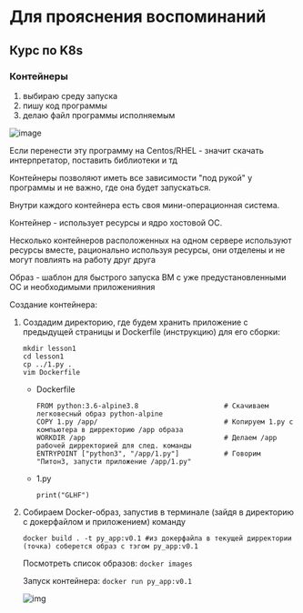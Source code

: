 # Для прояснения воспоминаний

## Курс по K8s
### Контейнеры
1. выбираю среду запуска
2. пишу код программы
3. делаю файл программы исполняемым

![image](https://user-images.githubusercontent.com/84544412/233505557-d23a516d-3642-40fc-9795-2aa9c4966c43.png)

Если перенести эту программу на Centos/RHEL - значит скачать интерпретатор, поставить библиотеки и тд 

Контейнеры позволяют иметь все зависимости "под рукой" у программы и не важно, где она будет запускаться. 

Внутри каждого контейнера есть своя мини-операционная система.

Контейнер - использует ресурсы и ядро хостовой ОС.

Несколько контейнеров расположенных на одном сервере используют ресурсы вместе, рационально используя ресурсы, они отделены и не могут повлиять на работу друг друга

Образ - шаблон для быстрого запуска ВМ с уже предустановленными ОС и необходимыми приложенияния

 Создание контейнера:

1. Создадим директорию, где будем хранить приложение с предыдущей страницы и Dockerfile (инструкцию) для его сборки:

   ```
   mkdir lesson1
   cd lesson1
   cp ../1.py .
   vim Dockerfile
   ```

   - Dockerfile

     ```shell
     FROM python:3.6-alpine3.8                     # Скачиваем легковесный образ python-alpine
     COPY 1.py /app/                               # Копируем 1.py с компьютера в дирректорию /app образа
     WORKDIR /app                                  # Делаем /app рабочей дирректорией для след. команды
     ENTRYPOINT ["python3", "/app/1.py"]           # Говорим "Питон3, запусти приложение /app/1.py"
     ```

   - 1.py

     ```
     print("GLHF")
     ```

2. Собираем Docker-образ, запустив в терминале (зайдя в директорию с докерфайлом и приложением) команду 

   ```shell
   docker build . -t py_app:v0.1 #из докерфайла в текущей дирректории (точка) соберется образ с тэгом py_app:v0.1
   ```

   Посмотреть список образов: `docker images`

   Запуск контейнера: `docker run py_app:v0.1 `

   ![img](https://ucarecdn.com/7eadcc52-0826-4ccd-a8d6-d8497c948cea/)
